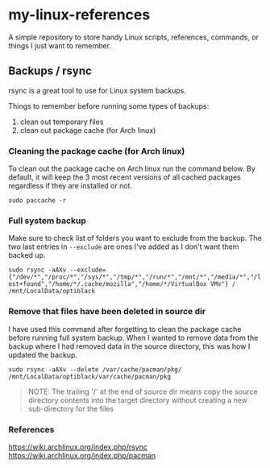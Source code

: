 # my-linux-references
A simple repository to store handy Linux scripts, references, commands, or things I just want to remember.

## Backups / rsync

rsync is a great tool to use for Linux system backups.

Things to remember before running some types of backups:
1. clean out temporary files
2. clean out package cache (for Arch linux)

### Cleaning the package cache (for Arch linux)

To clean out the package cache on Arch linux run the command below.  By default, it will keep the 3 most recent versions of all cached packages regardless if they are installed or not.

`sudo paccache -r`

### Full system backup

Make sure to check list of folders you want to exclude from the backup.  The two last entries in ```--exclude``` are ones I've added as I don't want them backed up.

`sudo rsync -aAXv --exclude={"/dev/*","/proc/*","/sys/*","/tmp/*","/run/*","/mnt/*","/media/*","/lost+found","/home/*/.cache/mozilla","/home/*/VirtualBox VMs"} / /mnt/LocalData/optiblack`

### Remove that files have been deleted in source dir

I have used this command after forgetting to clean the package cache before running full system backup.  When I wanted to remove data from the backup where I had removed data in the source directory, this was how I updated the backup.

`sudo rsync -aAXv --delete /var/cache/pacman/pkg/ /mnt/LocalData/optiblack/var/cache/pacman/pkg`

> NOTE: The trailing '/' at the end of source dir means copy the source directory contents into the target directory without creating a new sub-directory for the files

### References

https://wiki.archlinux.org/index.php/rsync
https://wiki.archlinux.org/index.php/pacman